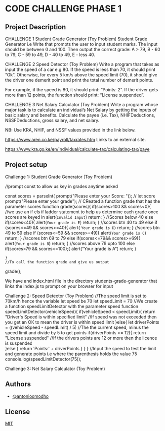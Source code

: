 
# CODE CHALLENGE PHASE 1

## Project Description
CHALLENGE 1  Student Grade Generator (Toy Problem)
Student Grade Generator i.e Write that prompts the user to input student marks.
The input should be between 0 and 100. 
Then output the correct grade: 
A > 79, B - 60 to 79, C -  59 to 49, D - 40 to 49, E - less 40.

CHALLENGE 2  Speed Detector (Toy Problem)
Write a program that takes as input the speed of a car e.g 80. If the speed is less than 70,   it should print “Ok”. Otherwise, for every 5 km/s above the speed limit (70), it should give the driver one demerit point and print the total number of demerit points.

For example, if the speed is 80, it should print: “Points: 2”. If the driver gets more than 12 points, the function should print: “License suspended”.

CHALLENGE 3  Net Salary Calculator (Toy Problem)
Write a program whose major task is to calculate an individual’s Net Salary by getting the inputs of basic salary and benefits. Calculate the payee (i.e. Tax), NHIFDeductions, NSSFDeductions, gross salary, and net salary.

NB: Use KRA, NHIF, and NSSF values provided in the link below.

https://www.aren.co.ke/payroll/taxrates.htm Links to an external site.  

https://www.kra.go.ke/en/individual/calculate-tax/calculating-tax/paye


## Project setup

Challenge 1: Student Grade Generator (Toy Problem)

//prompt const to allow us key in grades anytime asked

const scores = parseInt( prompt("Please enter your Score: "));
// let score prompt("Please enter your grade");
// CReated a function grade that has the parameter scores
function grade(scores){ 
    if(scores>100 && scores<0){  //we use an if els if ladder statement to help us determine each grade once scores are keyed in
        alert(`Invalid Input`)
        return;
    }
    //Scores below 40
    else if(scores<40){
        alert(`Your grade is E`)
        return;
    }
    //scores btn 40 to 49
    else if (scores<=49 && scores>=40){
        alert( `Your grade is D`)
        return;
    }
    //scores btn 49 to 59
    else if (scores<=59 && scores>=49){
            alert(`Your grade is C`)
    return;
    }
    //scores btn 69 to 79
    else if(scores<=79&& scores>=69){
        alert(`Your grade is B`)
        return;
    }
    //scores above 79 upto 100
    else if(scores>79 && scores<=100);{
        alert("Your grade is A")
        return;
    }
    
   
    
   
    }
    //To call the function grade and give us output
grade();

We have and index.html file in the directory students-grade-generator that links the index.js to prompt on your browser for input



Challenge 2: Speed Detector (Toy Problem)
//The speed limit is set to 70km/h hence the variable let speed be 70
let speedLimit = 70
//We create a function speedLimitDetector with the parameter speed
function speedLimitDetector(vehicleSpeed){
    if(vehicleSpeed < speedLimit){
        return "Driver's Speed is within specified limit" 
        //If speed was not exceeded then you get an OK to mean the driver is within speed limit
    }else{
        let driverPoints = ((vehicleSpeed - speedLimit) / 5) 
        //The the current speed, minus the speed limit and divide by 5 to get points
        if(driverPoints >= 12){
            return "License suspended"
        //If the drivers points are 12 or more then the licence is suspended  
        }else {
            return 'Points:' + driverPoints
        }
    }
}
//Input the speed to test the limit and generate points i.e where the parenthesis holds the value 75
console.log(speedLimitDetector(75));




Challenge 3: Net Salary Calculator (Toy Problem)

## Authors

- [@antonioomodho](https://www.github.com/antonioomodho)

## License

[MIT](https://choosealicense.com/licenses/mit/)

